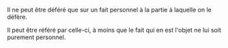 Il ne peut être déféré que sur un fait personnel à la partie à laquelle on le défère.

Il peut être référé par celle-ci, à moins que le fait qui en est l'objet ne lui soit purement personnel.
